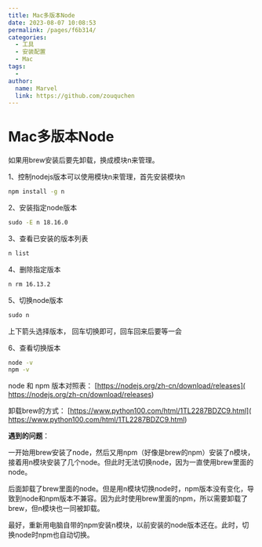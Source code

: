 ```yaml
---
title: Mac多版本Node
date: 2023-08-07 10:08:53
permalink: /pages/f6b314/
categories:
  - 工具
  - 安装配置
  - Mac
tags:
  - 
author: 
  name: Marvel
  link: https://github.com/zouquchen
---
```

# Mac多版本Node

如果用brew安装后要先卸载，换成模块n来管理。

1、控制nodejs版本可以使用模块n来管理，首先安装模块n
```cmd
npm install -g n
```

2、安装指定node版本
```cmd
sudo -E n 18.16.0
```

3、查看已安装的版本列表
```cmd
n list
```

4、删除指定版本
```cmd
n rm 16.13.2  
```

5、切换node版本
```cmd
sudo n
```
上下箭头选择版本， 回车切换即可，回车回来后要等一会

6、查看切换版本
```cmd
node -v
npm -v
```

node 和 npm 版本对照表： [https://nodejs.org/zh-cn/download/releases]( https://nodejs.org/zh-cn/download/releases)

卸载brew的方式： [https://www.python100.com/html/1TL2287BDZC9.html]( https://www.python100.com/html/1TL2287BDZC9.html)



**遇到的问题**：

一开始用brew安装了node，然后又用npm（好像是brew的npm）安装了n模块，接着用n模块安装了几个node。但此时无法切换node，因为一直使用brew里面的node。

后面卸载了brew里面的node。但是用n模块切换node时，npm版本没有变化，导致到node和npm版本不兼容。因为此时使用brew里面的npm，所以需要卸载了brew，但n模块也一同被卸载。

最好，重新用电脑自带的npm安装n模块，以前安装的node版本还在。此时，切换node时npm也自动切换。


